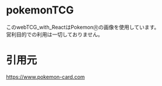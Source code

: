 # pokemonTCG
このwebTCG_with_ReactはPokemon🄬の画像を使用しています。  
営利目的での利用は一切しておりません。

# 引用元
https://www.pokemon-card.com
